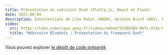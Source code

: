```yaml
---
title: Présentation du cadriciel Dash (Plotly.js, React et Flask)
date: 2021-06-04
description: Interventions de Line Rahal (ANSM), Antoine Biard (HAS), Rémi Delbouys (Envinorma)
video:
  src: https://tube.numerique.gouv.fr/videos/embed/93308389-0b7c-4fda-98f2-3890ce2f2aab
  title: "Wébinaire BlueHats : Présentation du framework Dash"
---
```


Vous pouvez explorer [le dépôt de code présenté](https://github.com/antoan2/le-grand-dashbat).
